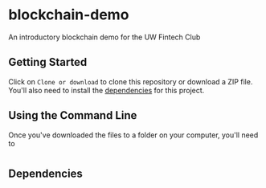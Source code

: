 # blockchain-demo
An introductory blockchain demo for the UW Fintech Club

## Getting Started
Click on ```Clone or download``` to clone this repository or download a ZIP file.
You'll also need to install the [dependencies](#dependencies-1) for this project.

## Using the Command Line
Once you've downloaded the files to a folder on your computer, you'll need to 

#
#
#
#
#
#
#
#
#
#
#
#
#
#
#
#

## Dependencies
